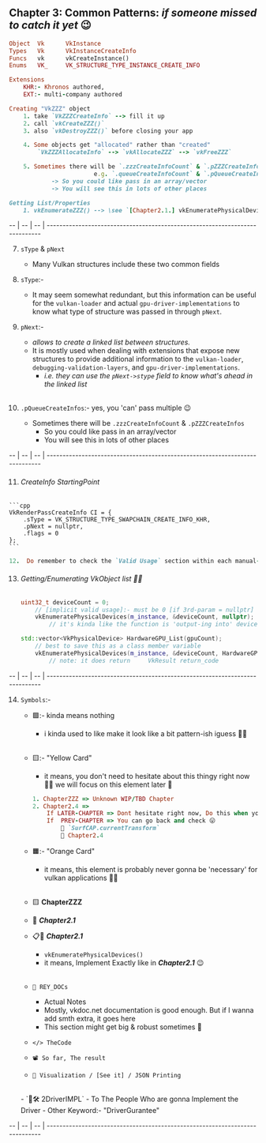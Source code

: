 ## Chapter 3: Common Patterns: _if someone missed to catch it yet_ 😉
```ruby
Object  Vk      VkInstance
Types   Vk      VkInstanceCreateInfo
Funcs   vk      vkCreateInstance()
Enums   VK_     VK_STRUCTURE_TYPE_INSTANCE_CREATE_INFO

Extensions
    KHR:- Khronos authored,
    EXT:- multi-company authored

Creating "VkZZZ" object
    1. take `VkZZZCreateInfo` --> fill it up
    2. call `vkCreateZZZ()`
    3. also `vkDestroyZZZ()` before closing your app

    4. Some objects get "allocated" rather than "created"
        `VkZZZAllocateInfo` --> `vkAllocateZZZ` --> `vkFreeZZZ`

    5. Sometimes there will be `.zzzCreateInfoCount` & `.pZZZCreateInfos`
                        e.g. `.queueCreateInfoCount` & `.pQueueCreateInfos``
            -> So you could like pass in an array/vector
            -> You will see this in lots of other places

Getting List/Properties
    1. vkEnumerateZZZ() --> \see `[Chapter2.1.] vkEnumeratePhysicalDevices()` example
```
-- | -- | -- | ----------------------------------------------------------------------------

7. `sType` & `pNext`
    - Many Vulkan structures include these two common fields
8. `sType`:-
    - It may seem somewhat redundant, but this information can be useful for the `vulkan-loader` and actual `gpu-driver-implementations` to know what type of structure was passed in through `pNext`.
9. `pNext`:-
    - _allows to create a linked list between structures._
    - It is mostly used when dealing with extensions that expose new structures to provide additional information to the `vulkan-loader`, `debugging-validation-layers`, and `gpu-driver-implementations`.
        - _i.e. they can use the `pNext->stype` field to know what's ahead in the linked list_
        </br>

10. `.pQueueCreateInfos`:- yes, you 'can' pass multiple 😉
    - Sometimes there will be `.zzzCreateInfoCount` & `.pZZZCreateInfos` 
        - So you could like pass in an array/vector
        - You will see this in lots of other places

-- | -- | -- | ----------------------------------------------------------------------------

11.  ###### CreateInfo StartingPoint
    ```cpp
    VkRenderPassCreateInfo CI = {
        .sType = VK_STRUCTURE_TYPE_SWAPCHAIN_CREATE_INFO_KHR,
        .pNext = nullptr,
        .flags = 0
    };
    ```

```ruby
12.  Do remember to check the `Valid Usage` section within each manual-page
```

13. ###### Getting/Enumerating VkObject list 💁‍♀️
    ```cpp
    uint32_t deviceCount = 0;     
        // [implicit valid usage]:- must be 0 [if 3rd-param = nullptr]
        vkEnumeratePhysicalDevices(m_instance, &deviceCount, nullptr);
            // it's kinda like the function is 'output-ing into' deviceCount

    std::vector<VkPhysicalDevice> HardwareGPU_List(gpuCount);
        // best to save this as a class member variable
        vkEnumeratePhysicalDevices(m_instance, &deviceCount, HardwareGPU_List.data());
            // note: it does return     VkResult return_code
    ```


<div style="page-break-after: always;"></div>

-- | -- | -- | ----------------------------------------------------------------------------


14. `Symbols`:-
    - 🟪:- kinda means nothing
        - i kinda used to like make it look like a bit pattern-ish iguess 🥴🫢
        </br>

    - 🟨:- "Yellow Card"
        - it means, you don't need to hesitate about this thingy right now 💁‍♀️ we will focus on this element later 🤭
        ```ruby 
        1. ChapterZZZ => Unknown WIP/TBD Chapter
        2. Chapter2.4 => 
            If LATER-CHAPTER => Dont hesitate right now, Do this when you each that LATER-Chapter
            If  PREV-CHAPTER => You can go back and check 😛
                🔗 `SurfCAP.currentTransform`
                🔗 Chapter2.4
        ```

    - 🟧:- "Orange Card"
        - it means, this element is probably never gonna be 'necessary' for vulkan applications 💁‍♀️
        </br>

    - 🟨 **ChapterZZZ**
    - 🔗 **_Chapter2.1_**
    - 📋🔄 **_Chapter2.1_**
        - `vkEnumeratePhysicalDevices()`
        - it means, Implement Exactly like in **_Chapter2.1_** 😉
        </br> 

    - `📜 REY_DOCs`
        - Actual Notes
        - Mostly, vkdoc.net documentation is good enough. But if I wanna add smth extra, it goes here
        - This section might get big & robust sometimes 🤭

    - `</> TheCode` 
    - `📽️ So far, The result`
    - `👀 Visualization / [See it] / JSON Printing`
    </br> 
    - `🔬🛠️ 2DriverIMPL`
        - To The People Who are gonna Implement the Driver
        - Other Keyword:- "DriverGurantee"

-- | -- | -- | ----------------------------------------------------------------------------